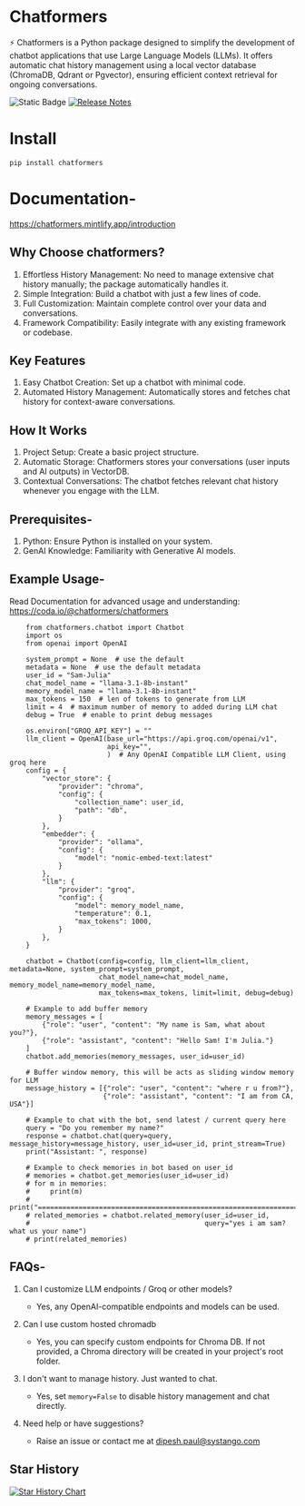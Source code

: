# Chatformers

⚡ Chatformers is a Python package designed to simplify the development of chatbot applications that use Large Language Models (LLMs). It offers automatic chat history management using a local vector database (ChromaDB, Qdrant or Pgvector), ensuring efficient context retrieval for ongoing conversations.

![Static Badge](https://img.shields.io/badge/license-MIT?style=for-the-badge&label=MIT&link=https%3A%2F%2Fopensource.org%2Flicense%2FMIT)
[![Release Notes](https://img.shields.io/github/release/Dipeshpal/chatformers?style=flat-square)](https://github.com/Dipeshpal/chatformers/releases)

# Install

```
pip install chatformers
```

# Documentation-

https://chatformers.mintlify.app/introduction

## Why Choose chatformers?
1. Effortless History Management: No need to manage extensive chat history manually; the package automatically handles it.
2. Simple Integration: Build a chatbot with just a few lines of code.
3. Full Customization: Maintain complete control over your data and conversations.
4. Framework Compatibility: Easily integrate with any existing framework or codebase.


## Key Features
1. Easy Chatbot Creation: Set up a chatbot with minimal code.
2. Automated History Management: Automatically stores and fetches chat history for context-aware conversations.

## How It Works
1. Project Setup: Create a basic project structure.
2. Automatic Storage: Chatformers stores your conversations (user inputs and AI outputs) in VectorDB.
3. Contextual Conversations: The chatbot fetches relevant chat history whenever you engage with the LLM.


## Prerequisites-

1. Python: Ensure Python is installed on your system.
2. GenAI Knowledge: Familiarity with Generative AI models.

## Example Usage-

Read Documentation for advanced usage and understanding: https://coda.io/@chatformers/chatformers

```
    from chatformers.chatbot import Chatbot
    import os
    from openai import OpenAI

    system_prompt = None  # use the default
    metadata = None  # use the default metadata
    user_id = "Sam-Julia"
    chat_model_name = "llama-3.1-8b-instant"
    memory_model_name = "llama-3.1-8b-instant"
    max_tokens = 150  # len of tokens to generate from LLM
    limit = 4  # maximum number of memory to added during LLM chat
    debug = True  # enable to print debug messages

    os.environ["GROQ_API_KEY"] = ""
    llm_client = OpenAI(base_url="https://api.groq.com/openai/v1",
                        api_key="",
                        )  # Any OpenAI Compatible LLM Client, using groq here
    config = {
        "vector_store": {
            "provider": "chroma",
            "config": {
                "collection_name": user_id,
                "path": "db",
            }
        },
        "embedder": {
            "provider": "ollama",
            "config": {
                "model": "nomic-embed-text:latest"
            }
        },
        "llm": {
            "provider": "groq",
            "config": {
                "model": memory_model_name,
                "temperature": 0.1,
                "max_tokens": 1000,
            }
        },
    }

    chatbot = Chatbot(config=config, llm_client=llm_client, metadata=None, system_prompt=system_prompt,
                      chat_model_name=chat_model_name, memory_model_name=memory_model_name,
                      max_tokens=max_tokens, limit=limit, debug=debug)

    # Example to add buffer memory
    memory_messages = [
        {"role": "user", "content": "My name is Sam, what about you?"},
        {"role": "assistant", "content": "Hello Sam! I'm Julia."}
    ]
    chatbot.add_memories(memory_messages, user_id=user_id)

    # Buffer window memory, this will be acts as sliding window memory for LLM
    message_history = [{"role": "user", "content": "where r u from?"},
                       {"role": "assistant", "content": "I am from CA, USA"}]

    # Example to chat with the bot, send latest / current query here
    query = "Do you remember my name?"
    response = chatbot.chat(query=query, message_history=message_history, user_id=user_id, print_stream=True)
    print("Assistant: ", response)

    # Example to check memories in bot based on user_id
    # memories = chatbot.get_memories(user_id=user_id)
    # for m in memories:
    #     print(m)
    # print("================================================================")
    # related_memories = chatbot.related_memory(user_id=user_id,
    #                                           query="yes i am sam? what us your name")
    # print(related_memories)
```



## FAQs-

1. Can I customize LLM endpoints / Groq or other models?
    - Yes, any OpenAI-compatible endpoints and models can be used.

2. Can I use custom hosted chromadb
    - Yes, you can specify custom endpoints for Chroma DB. If not provided, a Chroma directory will be created in your project's root folder.

3. I don't want to manage history. Just wanted to chat.
    - Yes, set `memory=False` to disable history management and chat directly.
 
4. Need help or have suggestions?
    - Raise an issue or contact me at dipesh.paul@systango.com


## Star History

[![Star History Chart](https://api.star-history.com/svg?repos=Dipeshpal/chatformers&type=Date)](https://star-history.com/#Dipeshpal/chatformers&Date)
